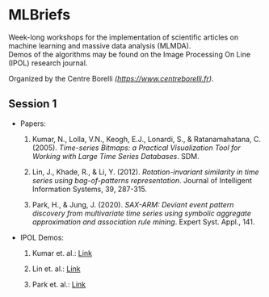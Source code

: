 # MLBriefs

Week-long workshops for the implementation of scientific articles on machine learning and massive data analysis (MLMDA).  
Demos of the algorithms may be found on the Image Processing On Line (IPOL) research journal.

Organized by the Centre Borelli _(https://www.centreborelli.fr)_.

## Session 1

- Papers:

  1. Kumar, N., Lolla, V.N., Keogh, E.J., Lonardi, S., & Ratanamahatana, C. (2005). _Time-series Bitmaps: a Practical Visualization Tool for Working with Large Time Series Databases_. SDM.

  2. Lin, J., Khade, R., & Li, Y. (2012). _Rotation-invariant similarity in time series using bag-of-patterns representation_. Journal of Intelligent Information Systems, 39, 287-315.

  3. Park, H., & Jung, J. (2020). _SAX-ARM: Deviant event pattern discovery from multivariate time series using symbolic aggregate approximation and association rule mining_. Expert Syst. Appl., 141.

- IPOL Demos:

  1. Kumar et. al.: [Link](https://ipolcore.ipol.im/demo/clientApp/demo.html?id=77777000224)

  2. Lin et. al.: [Link](https://ipolcore.ipol.im/demo/clientApp/demo.html?id=77777000225)

  3. Park et. al.: [Link](https://ipolcore.ipol.im/demo/clientApp/demo.html?id=77777000226)
